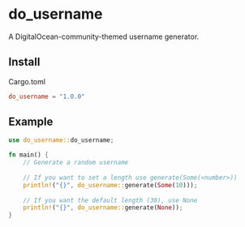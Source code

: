 # do_username

A DigitalOcean-community-themed username generator.

## Install

Cargo.toml
```toml
do_username = "1.0.0"
```

## Example

```rust
use do_username::do_username;

fn main() {
    // Generate a random username
    
    // If you want to set a length use generate(Some(<number>))
    println!("{}", do_username::generate(Some(10)));
    
    // If you want the default length (30), use None
    println!("{}", do_username::generate(None));
}
```
